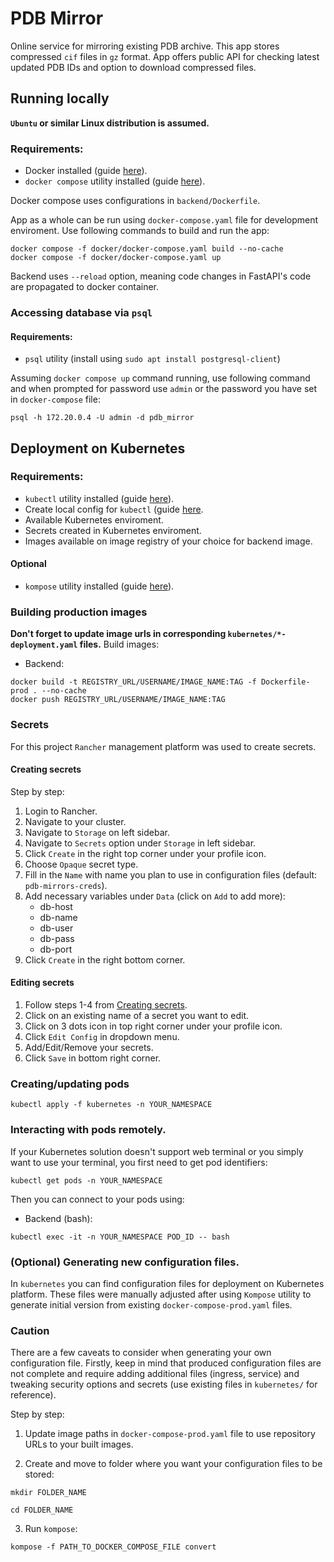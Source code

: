 # PDB Mirror

Online service for mirroring existing PDB archive. This app stores compressed `cif` files in `gz` format. App offers public API for checking latest updated PDB IDs and option to download compressed files.

## Running locally

**`Ubuntu` or similar Linux distribution is assumed.**

### Requirements:

- Docker installed (guide [here](https://docs.docker.com/engine/install/ubuntu/)).
- `docker compose` utility installed (guide [here](https://docs.docker.com/desktop/setup/install/linux/ubuntu/)).


Docker compose uses configurations in `backend/Dockerfile`.

App as a whole can be run using `docker-compose.yaml` file for development enviroment. 
Use following commands to build and run the app:

```
docker compose -f docker/docker-compose.yaml build --no-cache
docker compose -f docker/docker-compose.yaml up
```
Backend uses `--reload` option, meaning code changes in FastAPI's code are propagated to docker container.

### Accessing database via `psql`

#### Requirements:
- `psql` utility (install using `sudo apt install postgresql-client`)

Assuming `docker compose up` command running, use following command and when prompted for password use `admin` or the password you have set in `docker-compose` file:

```
psql -h 172.20.0.4 -U admin -d pdb_mirror 
```

## Deployment on Kubernetes

### Requirements:
- `kubectl` utility installed (guide [here](https://kubernetes.io/docs/tasks/tools/install-kubectl-linux/)).
- Create local config for `kubectl` (guide [here](https://ranchermanager.docs.rancher.com/how-to-guides/new-user-guides/manage-clusters/access-clusters/use-kubectl-and-kubeconfig).
- Available Kubernetes enviroment.
- Secrets created in Kubernetes enviroment.
- Images available on image registry of your choice for backend image.

#### Optional
- `kompose` utility installed (guide [here](https://kubernetes.io/docs/tasks/tools/install-kubectl-linux/)).

### Building production images

**Don't forget to update image urls in corresponding `kubernetes/*-deployment.yaml` files.**
Build images:

- Backend:
```
docker build -t REGISTRY_URL/USERNAME/IMAGE_NAME:TAG -f Dockerfile-prod . --no-cache
docker push REGISTRY_URL/USERNAME/IMAGE_NAME:TAG
```

### Secrets

For this project `Rancher` management platform was used to create secrets. 


#### Creating secrets
Step by step:

1. Login to Rancher.
2. Navigate to your cluster.
3. Navigate to `Storage` on left sidebar.
4. Navigate to `Secrets` option under `Storage` in left sidebar.
5. Click `Create` in the right top corner under your profile icon.
6. Choose `Opaque` secret type.
7. Fill in the `Name` with name you plan to use in configuration files (default: `pdb-mirrors-creds`).
8. Add necessary variables under `Data` (click on `Add` to add more):
    - db-host
    - db-name
    - db-user
    - db-pass
    - db-port
9. Click `Create` in the right bottom corner.


#### Editing secrets
1. Follow steps 1-4 from [Creating secrets](#creating-secrets).
2. Click on an existing name of a secret you want to edit.
3. Click on 3 dots icon in top right corner under your profile icon.
4. Click `Edit Config` in dropdown menu.
5. Add/Edit/Remove your secrets.
6. Click `Save` in bottom right corner.

### Creating/updating pods


```
kubectl apply -f kubernetes -n YOUR_NAMESPACE
```


### Interacting with pods remotely.

If your Kubernetes solution doesn't support web terminal or you simply want to use your terminal, you first need to get pod identifiers:

```
kubectl get pods -n YOUR_NAMESPACE
```

Then you can connect to your pods using:
- Backend (bash):

```
kubectl exec -it -n YOUR_NAMESPACE POD_ID -- bash
```

### (Optional) Generating new configuration files.
In `kubernetes` you can find configuration files for deployment on Kubernetes platform. These files were manually adjusted after using `Kompose` utility to generate initial version from existing `docker-compose-prod.yaml` files. 


### Caution
There are a few caveats to consider when generating your own configuration file. Firstly, keep in mind that produced configuration files are not complete and require adding additional files (ingress, service) and tweaking security options and secrets (use existing files in `kubernetes/` for reference). 

Step by step:

1. Update image paths in `docker-compose-prod.yaml` file to use repository URLs to your built images.

2. Create and move to folder where you want your configuration files to be stored:

```
mkdir FOLDER_NAME

cd FOLDER_NAME
```

3. Run `kompose`:

```kompose -f PATH_TO_DOCKER_COMPOSE_FILE convert ```

